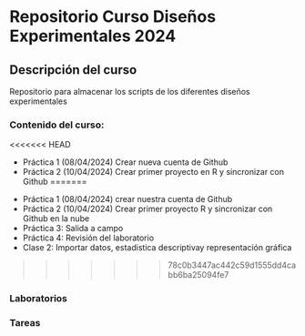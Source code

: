 # Repositorio Curso Diseños Experimentales 2024

## Descripción del curso

Repositorio para almacenar los scripts de los diferentes diseños experimentales

### Contenido del curso:
<<<<<<< HEAD

-   Práctica 1 (08/04/2024) Crear nueva cuenta de Github
-   Práctica 2 (10/04/2024) Crear primer proyecto en R y sincronizar con Github
=======
+ Práctica 1 (08/04/2024) crear nuestra cuenta de Github
+ Práctica 2 (10/04/2024) Crear primer proyecto R y sincronizar con Github en la nube
+ Práctica 3: Salida a campo
+ Práctica 4: Revisión del laboratorio
+ Clase 2: Importar datos, estadistica descriptivay representación gráfica
>>>>>>> 78c0b3447ac442c59d1555dd4cabb6ba25094fe7

### Laboratorios

### Tareas
